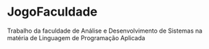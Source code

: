 # JogoFaculdade
Trabalho da faculdade de Análise e Desenvolvimento de Sistemas na matéria de Linguagem de Programação Aplicada
